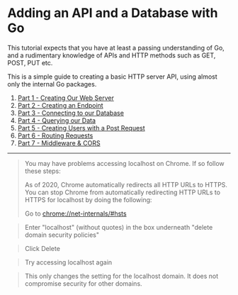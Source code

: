 # Adding an API and a Database with Go

This tutorial expects that you have at least a passing understanding of Go, and a rudimentary knowledge of APIs and HTTP methods such as GET, POST, PUT etc.

This is a simple guide to creating a basic HTTP server API, using almost only the internal Go packages.

1. [Part 1 - Creating Our Web Server](/Part1/creating_our_webserver.md)
2. [Part 2 - Creating an Endpoint](/Part2/users_endpoint.md)
3. [Part 3 - Connecting to our Database](/Part3/connecting_to_a_database.md)
4. [Part 4 - Querying our Data](/Part4/querying_our_db.md)
5. [Part 5 - Creating Users with a Post Request](/Part5/posting_and_creating.md)
6. [Part 6 - Routing Requests](/Part6/multiplexing.md)
7. [Part 7 - Middleware & CORS](/Part7/middleware_and_cross_origin_requests.md)

---

> You may have problems accessing localhost on Chrome. If so follow these steps:
>
> As of 2020, Chrome automatically redirects all HTTP URLs to HTTPS. You can stop Chrome from automatically redirecting HTTP URLs to HTTPS for localhost by doing the following:
>
> Go to [chrome://net-internals/#hsts](chrome://net-internals/#hsts)

> Enter "localhost" (without quotes) in the box underneath "delete domain security policies"

> Click Delete

> Try accessing localhost again

> This only changes the setting for the localhost domain. It does not compromise security for other domains.